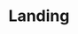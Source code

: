 ---
layout: layouts/redirect.tmpl.js
title: Landing
menu:
  visible: false
  order: 0
redirect_to: /
url: /landing/
---